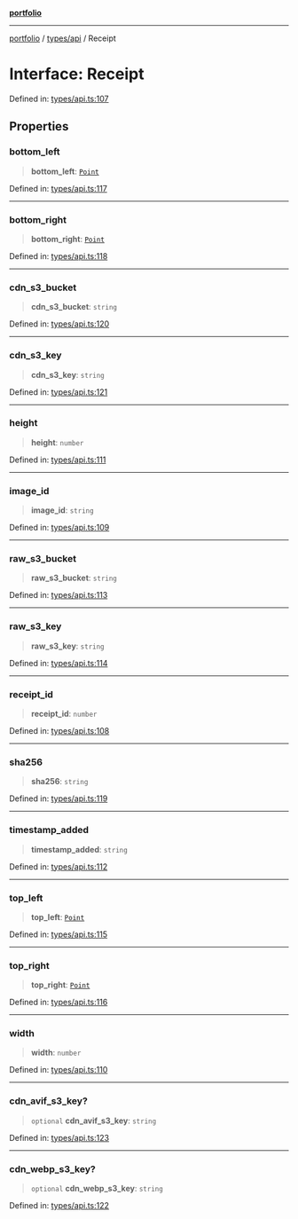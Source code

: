 [**portfolio**](../../../README.md)

***

[portfolio](../../../modules.md) / [types/api](../README.md) / Receipt

# Interface: Receipt

Defined in: [types/api.ts:107](https://github.com/tnorlund/Portfolio/blob/be4a4fcb1f00a4ba4a25ebea5eba0866cd1ced33/portfolio/types/api.ts#L107)

## Properties

### bottom\_left

> **bottom\_left**: [`Point`](Point.md)

Defined in: [types/api.ts:117](https://github.com/tnorlund/Portfolio/blob/be4a4fcb1f00a4ba4a25ebea5eba0866cd1ced33/portfolio/types/api.ts#L117)

***

### bottom\_right

> **bottom\_right**: [`Point`](Point.md)

Defined in: [types/api.ts:118](https://github.com/tnorlund/Portfolio/blob/be4a4fcb1f00a4ba4a25ebea5eba0866cd1ced33/portfolio/types/api.ts#L118)

***

### cdn\_s3\_bucket

> **cdn\_s3\_bucket**: `string`

Defined in: [types/api.ts:120](https://github.com/tnorlund/Portfolio/blob/be4a4fcb1f00a4ba4a25ebea5eba0866cd1ced33/portfolio/types/api.ts#L120)

***

### cdn\_s3\_key

> **cdn\_s3\_key**: `string`

Defined in: [types/api.ts:121](https://github.com/tnorlund/Portfolio/blob/be4a4fcb1f00a4ba4a25ebea5eba0866cd1ced33/portfolio/types/api.ts#L121)

***

### height

> **height**: `number`

Defined in: [types/api.ts:111](https://github.com/tnorlund/Portfolio/blob/be4a4fcb1f00a4ba4a25ebea5eba0866cd1ced33/portfolio/types/api.ts#L111)

***

### image\_id

> **image\_id**: `string`

Defined in: [types/api.ts:109](https://github.com/tnorlund/Portfolio/blob/be4a4fcb1f00a4ba4a25ebea5eba0866cd1ced33/portfolio/types/api.ts#L109)

***

### raw\_s3\_bucket

> **raw\_s3\_bucket**: `string`

Defined in: [types/api.ts:113](https://github.com/tnorlund/Portfolio/blob/be4a4fcb1f00a4ba4a25ebea5eba0866cd1ced33/portfolio/types/api.ts#L113)

***

### raw\_s3\_key

> **raw\_s3\_key**: `string`

Defined in: [types/api.ts:114](https://github.com/tnorlund/Portfolio/blob/be4a4fcb1f00a4ba4a25ebea5eba0866cd1ced33/portfolio/types/api.ts#L114)

***

### receipt\_id

> **receipt\_id**: `number`

Defined in: [types/api.ts:108](https://github.com/tnorlund/Portfolio/blob/be4a4fcb1f00a4ba4a25ebea5eba0866cd1ced33/portfolio/types/api.ts#L108)

***

### sha256

> **sha256**: `string`

Defined in: [types/api.ts:119](https://github.com/tnorlund/Portfolio/blob/be4a4fcb1f00a4ba4a25ebea5eba0866cd1ced33/portfolio/types/api.ts#L119)

***

### timestamp\_added

> **timestamp\_added**: `string`

Defined in: [types/api.ts:112](https://github.com/tnorlund/Portfolio/blob/be4a4fcb1f00a4ba4a25ebea5eba0866cd1ced33/portfolio/types/api.ts#L112)

***

### top\_left

> **top\_left**: [`Point`](Point.md)

Defined in: [types/api.ts:115](https://github.com/tnorlund/Portfolio/blob/be4a4fcb1f00a4ba4a25ebea5eba0866cd1ced33/portfolio/types/api.ts#L115)

***

### top\_right

> **top\_right**: [`Point`](Point.md)

Defined in: [types/api.ts:116](https://github.com/tnorlund/Portfolio/blob/be4a4fcb1f00a4ba4a25ebea5eba0866cd1ced33/portfolio/types/api.ts#L116)

***

### width

> **width**: `number`

Defined in: [types/api.ts:110](https://github.com/tnorlund/Portfolio/blob/be4a4fcb1f00a4ba4a25ebea5eba0866cd1ced33/portfolio/types/api.ts#L110)

***

### cdn\_avif\_s3\_key?

> `optional` **cdn\_avif\_s3\_key**: `string`

Defined in: [types/api.ts:123](https://github.com/tnorlund/Portfolio/blob/be4a4fcb1f00a4ba4a25ebea5eba0866cd1ced33/portfolio/types/api.ts#L123)

***

### cdn\_webp\_s3\_key?

> `optional` **cdn\_webp\_s3\_key**: `string`

Defined in: [types/api.ts:122](https://github.com/tnorlund/Portfolio/blob/be4a4fcb1f00a4ba4a25ebea5eba0866cd1ced33/portfolio/types/api.ts#L122)
